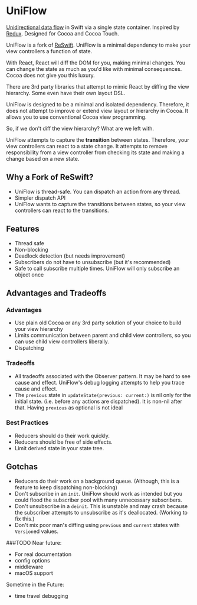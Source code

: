 # UniFlow
[Unidirectional data flow](http://redux.js.org/docs/basics/DataFlow.html) in Swift via a single state container. Inspired by [Redux](https://github.com/reactjs/redux). Designed for Cocoa and Cocoa Touch.

UniFlow is a fork of [ReSwift](https://github.com/ReSwift/ReSwift). UniFlow is a minimal dependency to make your view controllers a function of state.

With React, React will diff the DOM for you, making minimal changes. You can change the state as much as you'd like with minimal consequences. Cocoa does not give you this luxury.

There are 3rd party libraries that attempt to mimic React by diffing the view hierarchy. Some even have their own layout DSL. 

UniFlow is designed to be a minimal and isolated dependency. Therefore, it does not attempt to improve or extend view layout or hierarchy in Cocoa. It allows you to use conventional Cocoa view programming. 

So, if we don't diff the view hierarchy? What are we left with.

UniFlow attempts to capture the **transition** between states. Therefore, your view controllers can react to a state change. It attempts to remove responsibility from a view controller from checking its state and making a change based on a new state.

## Why a Fork of ReSwift?

* UniFlow is thread-safe. You can dispatch an action from any thread.
* Simpler dispatch API
* UniFlow wants to capture the transitions between states, so your view controllers can react to the transitions.

## Features
* Thread safe
* Non-blocking
* Deadlock detection (but needs improvement)
* Subscribers do not have to unsubscribe (but it's recommended)
* Safe to call subscribe multiple times. UniFlow will only subscribe an object once

## Advantages and Tradeoffs
### Advantages
* Use plain old Cocoa or any 3rd party solution of your choice to build your view hierarchy
* Limits communication between parent and child view controllers, so you can use child view controllers liberally.
* Dispatching

### Tradeoffs
* All tradeoffs associated with the Observer pattern. It may be hard to see cause and effect. UniFlow's debug logging attempts to help you trace cause and effect.
* The `previous` state in `updateState(previous: current:)` is nil only for the initial state. (i.e. before any actions are dispatched). It is non-nil after that. Having `previous` as optional is not ideal
  
### Best Practices
* Reducers should do their work quickly.
* Reducers should be free of side effects.
* Limit derived state in your state tree.

## Gotchas
* Reducers do their work on a background queue. (Although, this is a feature to keep dispatching non-blocking)
* Don't subscribe in an `init`. UniFlow should work as intended but you could flood the subscriber pool with many unnecessary subscribers.
* Don't unsubscribe in a `deinit`. This is unstable and may crash because the subscriber attempts to unsubscribe as it's deallocated. (Working to fix this.)
* Don't mix poor man's diffing using `previous` and `current` states with `Version`ed values.

###TODO
Near future:
* For real documentation
* config options
* middleware
* macOS support

Sometime in the Future:
* time travel debugging
